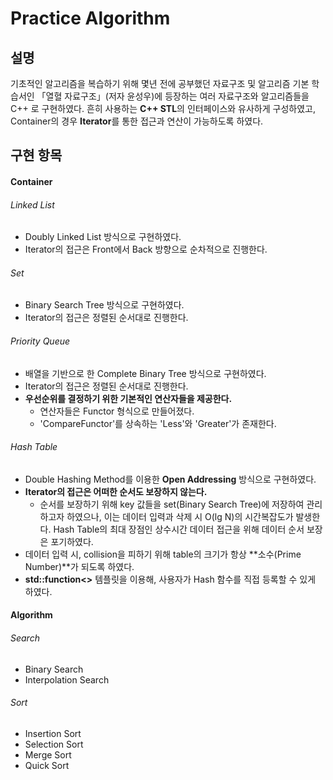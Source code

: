 # Practice Algorithm

## 설명

기초적인 알고리즘을 복습하기 위해 몇년 전에 공부했던 자료구조 및 알고리즘 기본 학습서인 「열혈 자료구조」(저자 윤성우)에 등장하는 여러 자료구조와 알고리즘들을 C\+\+ 로 구현하였다.
흔히 사용하는 **C\+\+ STL**의 인터페이스와 유사하게 구성하였고, Container의 경우 **Iterator**를 통한 접근과 연산이 가능하도록 하였다.


## 구현 항목

#### Container

###### Linked List

* Doubly Linked List 방식으로 구현하였다.
* Iterator의 접근은 Front에서 Back 방향으로 순차적으로 진행한다.

###### Set

* Binary Search Tree 방식으로 구현하였다.
* Iterator의 접근은 정렬된 순서대로 진행한다.

###### Priority Queue

* 배열을 기반으로 한 Complete Binary Tree 방식으로 구현하였다.
* Iterator의 접근은 정렬된 순서대로 진행한다.
* **우선순위를 결정하기 위한 기본적인 연산자들을 제공한다.**
	* 연산자들은 Functor 형식으로 만들어졌다.
	* 'CompareFunctor'를 상속하는 'Less'와 'Greater'가 존재한다.

###### Hash Table

* Double Hashing Method를 이용한 **Open Addressing** 방식으로 구현하였다.
* **Iterator의 접근은 어떠한 순서도 보장하지 않는다.**
	* 순서를 보장하기 위해 key 값들을 set(Binary Search Tree)에 저장하여 관리하고자 하였으나, 이는 데이터 입력과 삭제 시 O(lg N)의 시간복잡도가 발생한다. Hash Table의 최대 장점인 상수시간 데이터 접근을 위해 데이터 순서 보장은 포기하였다.
* 데이터 입력 시, collision을 피하기 위해 table의 크기가 항상 **소수(Prime Number)**가 되도록 하였다.
* **std::function<>** 템플릿을 이용해, 사용자가 Hash 함수를 직접 등록할 수 있게 하였다.

#### Algorithm

###### Search

* Binary Search
* Interpolation Search

###### Sort

* Insertion Sort
* Selection Sort
* Merge Sort
* Quick Sort

